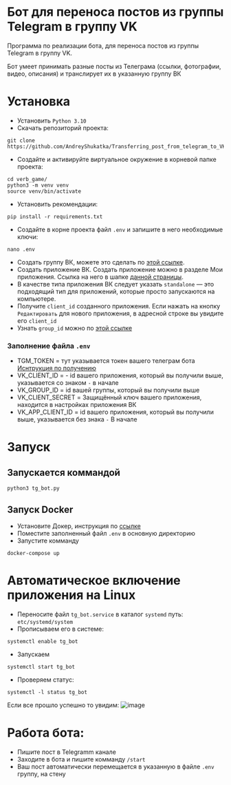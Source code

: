 # Бот для переноса постов из группы Telegram в группу VK
Программа по реализации бота, для переноса постов из группы Telegram в группу VK.

Бот умеет принимать разные посты из Телеграма (ссылки, фотографии, видео, описания) и транслирует их в указанную группу ВК
# Установка
- Установить `Python 3.10`
- Скачать репозиторий проекта:
```shell
git clone https://github.com/AndreyShukatka/Transferring_post_from_telegram_to_VK.git
```
- Создайте и активируйте виртуальное окружение в корневой папке проекта:
```shell
cd verb_game/
python3 -m venv venv
source venv/bin/activate
```
- Установить рекомендации:
```shell
pip install -r requirements.txt
```
- Создайте в корне проекта файл `.env` и запишите в него необходимые ключи:
```shell
nano .env
```
- Создать группу ВК, можете это сделать по [этой ссылке](https://vk.com/groups?tab=admin&w=groups_create).
- Создать приложение ВК. Создать приложение можно в разделе Мои приложения. Ссылка на него в шапке [данной страницы](https://vk.com/dev).
- В качестве типа приложения ВК следует указать `standalone` — это подходящий тип для приложений, которые просто запускаются на компьютере.
- Получите `client_id` созданного приложения. Если нажать на кнопку `Редактировать` для нового приложения, в адресной строке вы увидите его `client_id`
- Узнать `group_id` можно по [этой ссылке](https://regvk.com/id/)
### Заполнение файла `.env`
- TGM_TOKEN = тут указывается токен вашего телеграм бота [Иснтрукция по получению](https://way23.ru/регистрация-бота-в-telegram.html)
- VK_CLIENT_ID = - id вашего приложения, который вы получили выше, указывается со знаком `-` в начале
- VK_GROUP_ID = id вашей группы, который вы получили выше
- VK_CLIENT_SECRET = Защищённый ключ вашего приложения, находится в настройках приложения ВК
- VK_APP_CLIENT_ID = id вашего приложения, который вы получили выше, указывается без знака `-` В начале

# Запуск
## Запускается коммандой
```Shell
python3 tg_bot.py
```
## Запуск Docker
- Установите Докер, инструкция по [ссылке](https://docs.docker.com/desktop/install/linux-install/)
- Поместите заполненный файл `.env` в основную директорию
-  Запустите комманду
```Shell
docker-compose up
```
# Автоматическое включение приложения на Linux
- Переносите файл `tg_bot.service` в каталог `systemd` путь: `etc/systemd/system`
- Прописываем его в системе:
```Shell
systemctl enable tg_bot
```
- Запускаем
```Shell
systemctl start tg_bot
```
- Проверяем статус:
```Shell
systemctl -l status tg_bot
```
Если все прошло успешно то увидим:
![image](https://github.com/AndreyShukatka/Transferring_post_from_telegram_to_VK/assets/106096891/acf5da57-2e7a-4eb7-8843-18baceffaf62)


# Работа бота:
- Пишите пост в Telegramm канале
- Заходите в бота и пишите комманду `/start`
- Ваш пост автоматически перемещается в указанную в файле `.env` группу, на стену

